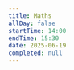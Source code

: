 ```yaml
---
title: Maths
allDay: false
startTime: 14:00
endTime: 15:30
date: 2025-06-19
completed: null
---
```

